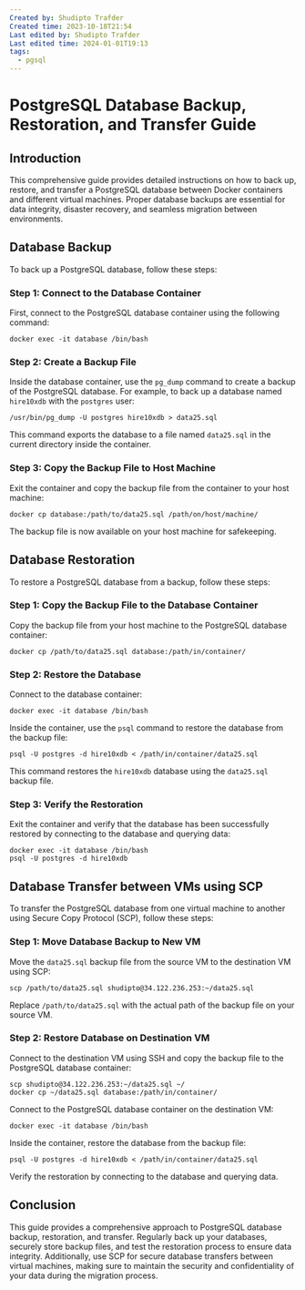 ```yaml
---
Created by: Shudipto Trafder
Created time: 2023-10-18T21:54
Last edited by: Shudipto Trafder
Last edited time: 2024-01-01T19:13
tags:
  - pgsql
---
```

# PostgreSQL Database Backup, Restoration, and Transfer Guide

## Introduction

This comprehensive guide provides detailed instructions on how to back up, restore, and transfer a PostgreSQL database between Docker containers and different virtual machines. Proper database backups are essential for data integrity, disaster recovery, and seamless migration between environments.

## Database Backup

To back up a PostgreSQL database, follow these steps:

### Step 1: Connect to the Database Container

First, connect to the PostgreSQL database container using the following command:

```Shell
docker exec -it database /bin/bash
```

### Step 2: Create a Backup File

Inside the database container, use the `pg_dump` command to create a backup of the PostgreSQL database. For example, to back up a database named `hire10xdb` with the `postgres` user:

```Shell
/usr/bin/pg_dump -U postgres hire10xdb > data25.sql
```

This command exports the database to a file named `data25.sql` in the current directory inside the container.

### Step 3: Copy the Backup File to Host Machine

Exit the container and copy the backup file from the container to your host machine:

```Shell
docker cp database:/path/to/data25.sql /path/on/host/machine/
```

The backup file is now available on your host machine for safekeeping.

## Database Restoration

To restore a PostgreSQL database from a backup, follow these steps:

### Step 1: Copy the Backup File to the Database Container

Copy the backup file from your host machine to the PostgreSQL database container:

```Shell
docker cp /path/to/data25.sql database:/path/in/container/
```

### Step 2: Restore the Database

Connect to the database container:

```Shell
docker exec -it database /bin/bash
```

Inside the container, use the `psql` command to restore the database from the backup file:

```Shell
psql -U postgres -d hire10xdb < /path/in/container/data25.sql
```

This command restores the `hire10xdb` database using the `data25.sql` backup file.

### Step 3: Verify the Restoration

Exit the container and verify that the database has been successfully restored by connecting to the database and querying data:

```Shell
docker exec -it database /bin/bash
psql -U postgres -d hire10xdb
```

## Database Transfer between VMs using SCP

To transfer the PostgreSQL database from one virtual machine to another using Secure Copy Protocol (SCP), follow these steps:

### Step 1: Move Database Backup to New VM

Move the `data25.sql` backup file from the source VM to the destination VM using SCP:

```Shell
scp /path/to/data25.sql shudipto@34.122.236.253:~/data25.sql
```

Replace `/path/to/data25.sql` with the actual path of the backup file on your source VM.

### Step 2: Restore Database on Destination VM

Connect to the destination VM using SSH and copy the backup file to the PostgreSQL database container:

```Shell
scp shudipto@34.122.236.253:~/data25.sql ~/
docker cp ~/data25.sql database:/path/in/container/
```

Connect to the PostgreSQL database container on the destination VM:

```Shell
docker exec -it database /bin/bash
```

Inside the container, restore the database from the backup file:

```Shell
psql -U postgres -d hire10xdb < /path/in/container/data25.sql
```

Verify the restoration by connecting to the database and querying data.

## Conclusion

This guide provides a comprehensive approach to PostgreSQL database backup, restoration, and transfer. Regularly back up your databases, securely store backup files, and test the restoration process to ensure data integrity. Additionally, use SCP for secure database transfers between virtual machines, making sure to maintain the security and confidentiality of your data during the migration process.